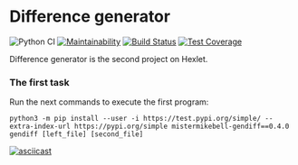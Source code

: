 # Difference generator

![Python CI](https://github.com/mistermikebell/python-project-lvl2/workflows/Python%20CI/badge.svg) [![Maintainability](https://api.codeclimate.com/v1/badges/763d93e1f69357e50e8a/maintainability)](https://codeclimate.com/github/mistermikebell/python-project-lvl2/maintainability) [![Build Status](https://travis-ci.com/mistermikebell/python-project-lvl2.svg?branch=main)](https://travis-ci.com/mistermikebell/python-project-lvl2) [![Test Coverage](https://api.codeclimate.com/v1/badges/763d93e1f69357e50e8a/test_coverage)](https://codeclimate.com/github/mistermikebell/python-project-lvl2/test_coverage)

Difference generator is the second project on Hexlet.

### The first task
Run the next commands to execute the first program:
```
python3 -m pip install --user -i https://test.pypi.org/simple/ --extra-index-url https://pypi.org/simple mistermikebell-gendiff==0.4.0
gendiff [left_file] [second_file]
```
    
[![asciicast](https://asciinema.org/a/X0n95xX4LWnFGafnotHcQlHoF.svg)](https://asciinema.org/a/X0n95xX4LWnFGafnotHcQlHoF)
